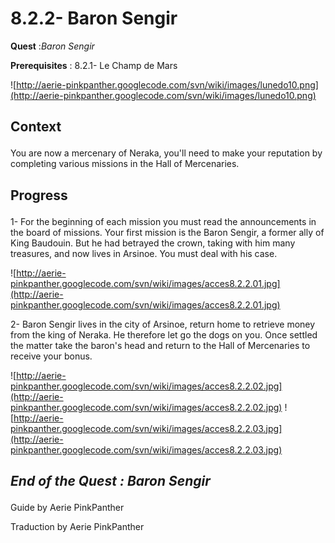# 8.2.2- Baron Sengir #


<p><b>Quest</b> :<em>Baron Sengir</em> </p>
<p><b>Prerequisites</b> : 8.2.1- Le Champ de Mars</p>

![http://aerie-pinkpanther.googlecode.com/svn/wiki/images/lunedo10.png](http://aerie-pinkpanther.googlecode.com/svn/wiki/images/lunedo10.png)

## <p><span>Context</span></p> ##

You are now a mercenary of Neraka, you'll need to make your reputation by completing various missions in the Hall of Mercenaries.


## <p>Progress</p> ##

1- For the beginning of each mission you must read the announcements in the board of missions. Your first mission is the Baron Sengir, a former ally of King Baudouin. But he had betrayed the crown, taking with him many treasures, and now lives in Arsinoe. You must deal with his case.


![http://aerie-pinkpanther.googlecode.com/svn/wiki/images/acces8.2.2.01.jpg](http://aerie-pinkpanther.googlecode.com/svn/wiki/images/acces8.2.2.01.jpg)


2- Baron Sengir lives in the city of Arsinoe, return home to retrieve money from the king of Neraka. He therefore let go the dogs on you. Once settled the matter take the baron's head and return to the Hall of Mercenaries to receive your bonus.


![http://aerie-pinkpanther.googlecode.com/svn/wiki/images/acces8.2.2.02.jpg](http://aerie-pinkpanther.googlecode.com/svn/wiki/images/acces8.2.2.02.jpg)
![http://aerie-pinkpanther.googlecode.com/svn/wiki/images/acces8.2.2.03.jpg](http://aerie-pinkpanther.googlecode.com/svn/wiki/images/acces8.2.2.03.jpg)

## <p><em>End of the Quest : Baron Sengir</em></h2>
Guide by Aerie PinkPanther

Traduction by Aerie PinkPanther
</p>